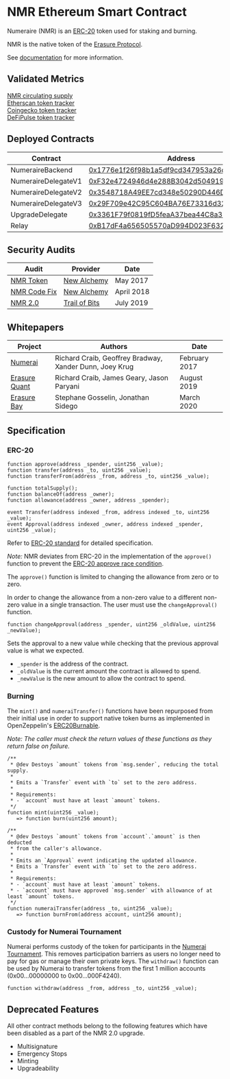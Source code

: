 # NMR Ethereum Smart Contract

Numeraire (NMR) is an [ERC-20](https://eips.ethereum.org/EIPS/eip-20) token used for staking and burning.

NMR is the native token of the [Erasure Protocol](https://erasure.world/).

See [documentation](https://docs.erasure.world/) for more information.

## Validated Metrics

[NMR circulating supply](https://numer.ai/nmr/circulating_supply)  
[Etherscan token tracker](https://etherscan.io/token/0x1776e1f26f98b1a5df9cd347953a26dd3cb46671)  
[Coingecko token tracker](https://www.coingecko.com/en/coins/numeraire)  
[DeFiPulse token tracker](https://defipulse.com/erasure)

## Deployed Contracts

| Contract            | Address                                                                                                               |
| ------------------- | --------------------------------------------------------------------------------------------------------------------- |
| NumeraireBackend    | [0x1776e1f26f98b1a5df9cd347953a26dd3cb46671](https://etherscan.io/address/0x1776e1f26f98b1a5df9cd347953a26dd3cb46671) |
| NumeraireDelegateV1 | [0xF32e4724946d4e288B3042d504919CE68C4Fda9c](https://etherscan.io/address/0xF32e4724946d4e288B3042d504919CE68C4Fda9c) |
| NumeraireDelegateV2 | [0x3548718A49EE7cd348e50290D446D9F1A1f9C59E](https://etherscan.io/address/0x3548718A49EE7cd348e50290D446D9F1A1f9C59E) |
| NumeraireDelegateV3 | [0x29F709e42C95C604BA76E73316d325077f8eB7b2](https://etherscan.io/address/0x29F709e42C95C604BA76E73316d325077f8eB7b2) |
| UpgradeDelegate     | [0x3361F79f0819fD5feaA37bea44C8a33d98b2A1cd](https://etherscan.io/address/0x3361F79f0819fD5feaA37bea44C8a33d98b2A1cd) |
| Relay               | [0xB17dF4a656505570aD994D023F632D48De04eDF2](https://etherscan.io/address/0xB17dF4a656505570aD994D023F632D48De04eDF2) |

## Security Audits

| Audit                                           | Provider                                      | Date       |
| ----------------------------------------------- | --------------------------------------------- | ---------- |
| [NMR Token](./audits/security_audit.pdf)        | [New Alchemy](https://newalchemy.io/)         | May 2017   |
| [NMR Code Fix](./audits/2018_upgrade_audit.pdf) | [New Alchemy](https://newalchemy.io/)         | April 2018 |
| [NMR 2.0](./audits/NMR2_audit.pdf)              | [Trail of Bits](https://www.trailofbits.com/) | July 2019  |

## Whitepapers

| Project                                                                               | Authors                                                 | Date          |
| ------------------------------------------------------------------------------------- | ------------------------------------------------------- | ------------- |
| [Numerai](./whitepapers/numerai-whitepaper-2017.pdf)                                  | Richard Craib, Geoffrey Bradway, Xander Dunn, Joey Krug | February 2017 |
| [Erasure Quant](https://docs.erasure.world/erasure-quant-docs/erasure-quant-overview) | Richard Craib, James Geary, Jason Paryani               | August 2019   |
| [Erasure Bay](https://docs.erasure.world/erasurebay-docs/bay-overview)                | Stephane Gosselin, Jonathan Sidego                      | March 2020    |

## Specification

### ERC-20

```
function approve(address _spender, uint256 _value);
function transfer(address _to, uint256 _value);
function transferFrom(address _from, address _to, uint256 _value);

function totalSupply();
function balanceOf(address _owner);
function allowance(address _owner, address _spender);

event Transfer(address indexed _from, address indexed _to, uint256 _value);
event Approval(address indexed _owner, address indexed _spender, uint256 _value);
```

Refer to [ERC-20 standard](https://eips.ethereum.org/EIPS/eip-20) for detailed specification.

_Note:_ NMR deviates from ERC-20 in the implementation of the `approve()` function to prevent the [ERC-20 approve race condition](https://docs.google.com/document/d/1YLPtQxZu1UAvO9cZ1O2RPXBbT0mooh4DYKjA_jp-RLM).

The `approve()` function is limited to changing the allowance from zero or to zero.

In order to change the allowance from a non-zero value to a different non-zero value in a single transaction. The user must use the `changeApproval()` function.

```
function changeApproval(address _spender, uint256 _oldValue, uint256 _newValue);
```

Sets the approval to a new value while checking that the previous approval
value is what we expected.

- `_spender` is the address of the contract.
- `_oldValue` is the current amount the contract is allowed to spend.
- `_newValue` is the new amount to allow the contract to spend.

### Burning

The `mint()` and `numeraiTransfer()` functions have been repurposed from their initial use in order to support native token burns as implemented in OpenZeppelin's [ERC20Burnable](https://github.com/OpenZeppelin/openzeppelin-contracts/blob/master/contracts/token/ERC20/ERC20Burnable.sol).

_Note: The caller must check the return values of these functions as they return false on failure._

```
/**
 * @dev Destoys `amount` tokens from `msg.sender`, reducing the total supply.
 *
 * Emits a `Transfer` event with `to` set to the zero address.
 *
 * Requirements:
 * - `account` must have at least `amount` tokens.
 */
function mint(uint256 _value);
   => function burn(uint256 amount);

/**
 * @dev Destoys `amount` tokens from `account`.`amount` is then deducted
 * from the caller's allowance.
 *
 * Emits an `Approval` event indicating the updated allowance.
 * Emits a `Transfer` event with `to` set to the zero address.
 *
 * Requirements:
 * - `account` must have at least `amount` tokens.
 * - `account` must have approved `msg.sender` with allowance of at least `amount` tokens.
 */
function numeraiTransfer(address _to, uint256 _value);
   => function burnFrom(address account, uint256 amount);
```

### Custody for Numerai Tournament

Numerai performs custody of the token for participants in the [Numerai Tournament](https://numer.ai). This removes participation barriers as users no longer need to pay for gas or manage their own private keys. The `withdraw()` function can be used by Numerai to transfer tokens from the first 1 million accounts (0x00...00000000 to 0x00...000F4240).

```
function withdraw(address _from, address _to, uint256 _value);
```

## Deprecated Features

All other contract methods belong to the following features which have been disabled as a part of the NMR 2.0 upgrade.

- Multisignature
- Emergency Stops
- Minting
- Upgradeability
